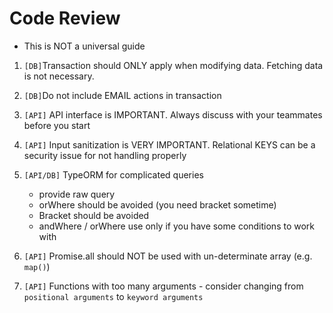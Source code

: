 # Code Review <!-- omit in toc -->

- This is NOT a universal guide

1. `[DB]`Transaction should ONLY apply when modifying data. Fetching data is not necessary.
2. `[DB]`Do not include EMAIL actions in transaction
3. `[API]` API interface is IMPORTANT. Always discuss with your teammates before you start
4. `[API]` Input sanitization is VERY IMPORTANT. Relational KEYS can be a security issue for not handling properly
5. `[API/DB]` TypeORM for complicated queries

   - provide raw query
   - orWhere should be avoided (you need bracket sometime)
   - Bracket should be avoided
   - andWhere / orWhere use only if you have some conditions to work with

6. `[API]` Promise.all should NOT be used with un-determinate array (e.g. `map()`)
7. `[API]` Functions with too many arguments - consider changing from `positional arguments` to `keyword arguments`